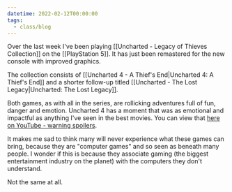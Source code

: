 ```yaml
---
datetime: 2022-02-12T00:00:00
tags:
  - class/blog
---
```

Over the last week I've been playing [[Uncharted - Legacy of Thieves Collection]] on the [[PlayStation 5]]. It has just been remastered for the new console with improved graphics.

The collection consists of [[Uncharted 4 - A Thief's End|Uncharted 4: A Thief's End]] and a shorter follow-up titled [[Uncharted - The Lost Legacy|Uncharted: The Lost Legacy]].

Both games, as with all in the series, are rollicking adventures full of fun, danger and emotion. Uncharted 4 has a moment that was as emotional and impactful as anything I've seen in the best movies. You can view that [here on YouTube - warning spoilers](https://www.youtube.com/embed/oddTgSLUi9U).

It makes me sad to think many will never experience what these games can bring, because they are "computer games" and so seen as beneath many people. I wonder if this is because they associate gaming (the biggest entertainment industry on the planet) with the computers they don't understand.

Not the same at all.
